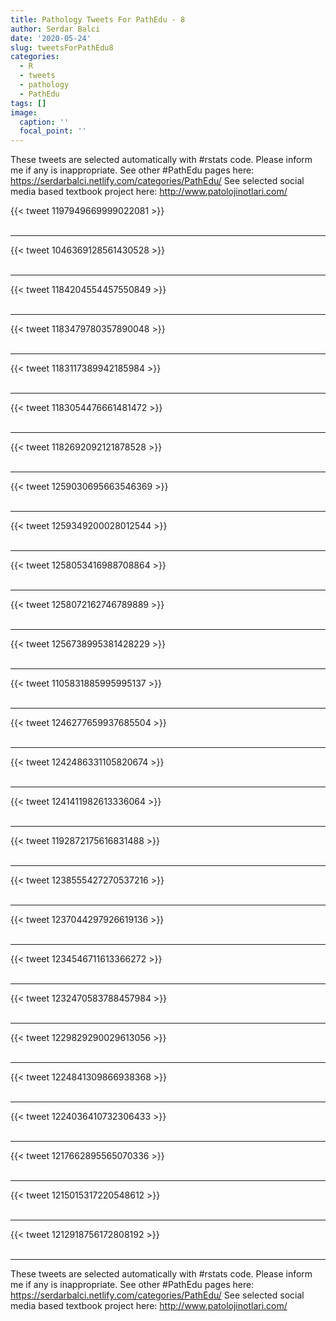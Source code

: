 ```yaml
---
title: Pathology Tweets For PathEdu - 8
author: Serdar Balci
date: '2020-05-24'
slug: tweetsForPathEdu8
categories:
  - R
  - tweets
  - pathology
  - PathEdu
tags: []
image:
  caption: ''
  focal_point: ''
---
```



These tweets are selected automatically with #rstats code. Please inform me if any is inappropriate.
See other #PathEdu pages here: https://serdarbalci.netlify.com/categories/PathEdu/ 
See selected social media based textbook project here: http://www.patolojinotlari.com/

{{< tweet 1197949669999022081 >}}
<br>
<br>
<hr>
{{< tweet 1046369128561430528 >}}
<br>
<br>
<hr>
{{< tweet 1184204554457550849 >}}
<br>
<br>
<hr>
{{< tweet 1183479780357890048 >}}
<br>
<br>
<hr>
{{< tweet 1183117389942185984 >}}
<br>
<br>
<hr>
{{< tweet 1183054476661481472 >}}
<br>
<br>
<hr>
{{< tweet 1182692092121878528 >}}
<br>
<br>
<hr>
{{< tweet 1259030695663546369 >}}
<br>
<br>
<hr>
{{< tweet 1259349200028012544 >}}
<br>
<br>
<hr>
{{< tweet 1258053416988708864 >}}
<br>
<br>
<hr>
{{< tweet 1258072162746789889 >}}
<br>
<br>
<hr>
{{< tweet 1256738995381428229 >}}
<br>
<br>
<hr>
{{< tweet 1105831885995995137 >}}
<br>
<br>
<hr>
{{< tweet 1246277659937685504 >}}
<br>
<br>
<hr>
{{< tweet 1242486331105820674 >}}
<br>
<br>
<hr>
{{< tweet 1241411982613336064 >}}
<br>
<br>
<hr>
{{< tweet 1192872175616831488 >}}
<br>
<br>
<hr>
{{< tweet 1238555427270537216 >}}
<br>
<br>
<hr>
{{< tweet 1237044297926619136 >}}
<br>
<br>
<hr>
{{< tweet 1234546711613366272 >}}
<br>
<br>
<hr>
{{< tweet 1232470583788457984 >}}
<br>
<br>
<hr>
{{< tweet 1229829290029613056 >}}
<br>
<br>
<hr>
{{< tweet 1224841309866938368 >}}
<br>
<br>
<hr>
{{< tweet 1224036410732306433 >}}
<br>
<br>
<hr>
{{< tweet 1217662895565070336 >}}
<br>
<br>
<hr>
{{< tweet 1215015317220548612 >}}
<br>
<br>
<hr>
{{< tweet 1212918756172808192 >}}
<br>
<br>
<hr>


These tweets are selected automatically with #rstats code. Please inform me if any is inappropriate.
See other #PathEdu pages here: https://serdarbalci.netlify.com/categories/PathEdu/ 
See selected social media based textbook project here: http://www.patolojinotlari.com/
